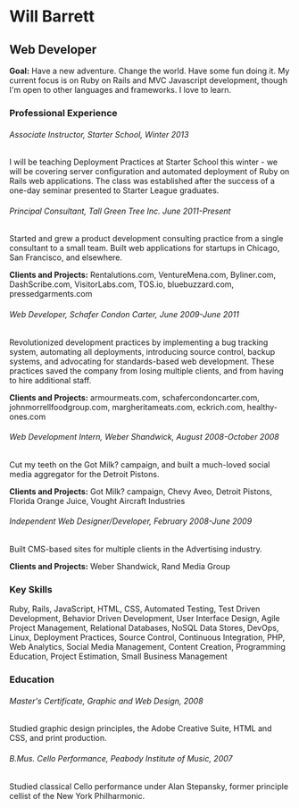 # Will Barrett
## Web Developer

**Goal:** Have a new adventure. Change the world. Have some fun doing it. My current focus is on Ruby on Rails and MVC Javascript development, though I'm open to other languages and frameworks. I love to learn.

### Professional Experience

###### Associate Instructor, Starter School, Winter 2013
I will be teaching Deployment Practices at Starter School this winter - we will be covering server configuration and automated deployment of Ruby on Rails web applications. The class was established after the success of a one-day seminar presented to Starter League graduates.

###### Principal Consultant, Tall Green Tree Inc. June 2011-Present
Started and grew a product development consulting practice from a single consultant to a small team. Built web applications for startups in Chicago, San Francisco, and elsewhere. 

**Clients and Projects:** Rentalutions.com, VentureMena.com, Byliner.com, DashScribe.com, VisitorLabs.com, TOS.io, bluebuzzard.com, pressedgarments.com

###### Web Developer, Schafer Condon Carter, June 2009-June 2011
Revolutionized development practices by implementing a bug tracking system, automating all deployments, introducing source control, backup systems, and advocating for standards-based web development. These practices saved the company from losing multiple clients, and from having to hire additional staff.

**Clients and Projects:** armourmeats.com, schafercondoncarter.com, johnmorrellfoodgroup.com, margheritameats.com, eckrich.com, healthy-ones.com

###### Web Development Intern, Weber Shandwick, August 2008-October 2008
Cut my teeth on the Got Milk? campaign, and built a much-loved social media aggregator for the Detroit Pistons.

**Clients and Projects:** Got Milk? campaign, Chevy Aveo, Detroit Pistons, Florida Orange Juice, Vought Aircraft Industries

###### Independent Web Designer/Developer, February 2008-June 2009
Built CMS-based sites for multiple clients in the Advertising industry.

**Clients and Projects:** Weber Shandwick, Rand Media Group

### Key Skills
Ruby, Rails, JavaScript, HTML, CSS, Automated Testing, Test Driven Development, Behavior Driven Development, User Interface Design, Agile Project Management, Relational Databases, NoSQL Data Stores, DevOps, Linux, Deployment Practices, Source Control, Continuous Integration, PHP, Web Analytics, Social Media Management, Content Creation, Programming Education, Project Estimation, Small Business Management

### Education

###### Master's Certificate, Graphic and Web Design, 2008
Studied graphic design principles, the Adobe Creative Suite, HTML and CSS, and print production.

###### B.Mus. Cello Performance, Peabody Institute of Music, 2007
Studied classical Cello performance under Alan Stepansky, former principle cellist of the New York Philharmonic.
